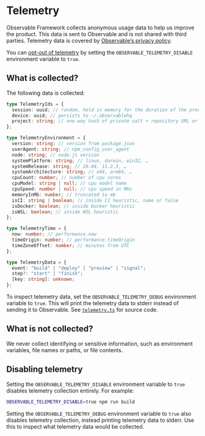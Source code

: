 # Telemetry

Observable Framework collects anonymous usage data to help us improve the product. This data is sent to Observable and is not shared with third parties. Telemetry data is covered by [Observable’s privacy policy](https://observablehq.com/privacy-policy).

You can [opt-out of telemetry](#disabling-telemetry) by setting the `OBSERVABLE_TELEMETRY_DISABLE` environment variable to `true`.

## What is collected?

The following data is collected:

```ts
type TelemetryIds = {
  session: uuid; // random, held in memory for the duration of the process
  device: uuid; // persists to ~/.observablehq
  project: string; // one-way hash of private salt + repository URL or cwd
};

type TelemetryEnvironment = {
  version: string; // version from package.json
  userAgent: string; // npm_config_user_agent
  node: string; // node.js version
  systemPlatform: string; // linux, darwin, win32, …
  systemRelease: string; // 20.04, 11.2.3, …
  systemArchitecture: string; // x64, arm64, …
  cpuCount: number; // number of cpu cores
  cpuModel: string | null; // cpu model name
  cpuSpeed: number | null; // cpu speed in MHz
  memoryInMb: number; // truncated to mb
  isCI: string | boolean; // inside CI heuristic, name or false
  isDocker: boolean; // inside Docker heuristic
  isWSL: boolean; // inside WSL heuristic
};

type TelemetryTime = {
  now: number; // performance.now
  timeOrigin: number; // performance.timeOrigin
  timeZoneOffset: number; // minutes from UTC
};

type TelemetryData = {
  event: "build" | "deploy" | "preview" | "signal";
  step?: "start" | "finish";
  [key: string]: unknown;
};
```

To inspect telemetry data, set the `OBSERVABLE_TELEMETRY_DEBUG` environment variable to `true`. This will print the telemetry data to stderr instead of sending it to Observable. See [`telemetry.ts`](https://github.com/observablehq/framework/blob/main/src/telemetry.ts) for source code.

## What is not collected?

We never collect identifying or sensitive information, such as environment variables, file names or paths, or file contents.

## Disabling telemetry

Setting the `OBSERVABLE_TELEMETRY_DISABLE` environment variable to `true` disables telemetry collection entirely. For example:

```sh
OBSERVABLE_TELEMETRY_DISABLE=true npm run build
```

Setting the `OBSERVABLE_TELEMETRY_DEBUG` environment variable to `true` also disables telemetry collection, instead printing telemetry data to stderr. Use this to inspect what telemetry data would be collected.
